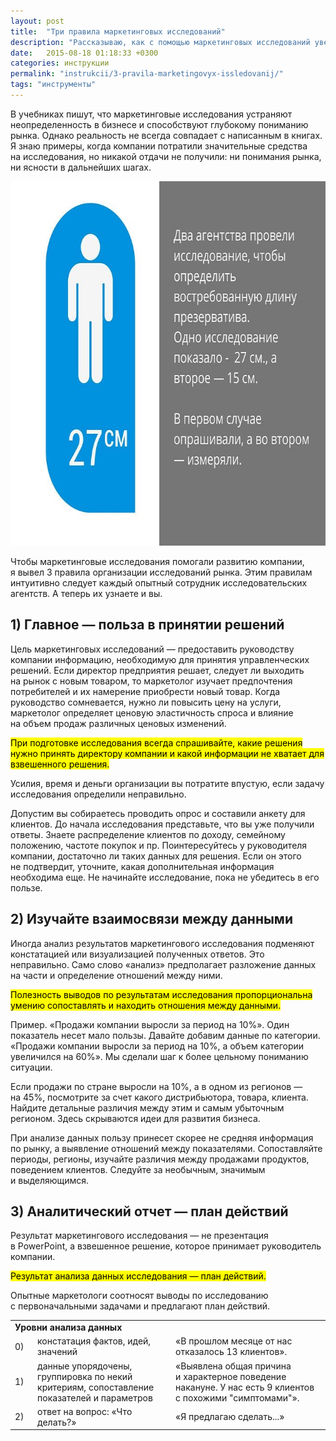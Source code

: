```yaml
---
layout: post
title:  "Три правила маркетинговых исследований"
description: "Рассказываю, как с помощью маркетинговых исследований увеличить результативность бизнеса в целом"
date:   2015-08-18 01:18:33 +0300
categories: инструкции
permalink: "instrukcii/3-pravila-marketingovyx-issledovanij/"
tags: "инструменты"
---
```


<p>В&nbsp;учебниках пишут, что маркетинговые исследования устраняют неопределенность в&nbsp;бизнесе и&nbsp;способствуют глубокому пониманию рынка. Однако реальность не&nbsp;всегда совпадает с&nbsp;написанным в&nbsp;книгах. Я&nbsp;знаю примеры, когда компании потратили значительные средства на&nbsp;исследования, но&nbsp;никакой отдачи не&nbsp;получили: ни&nbsp;понимания рынка, ни&nbsp;ясности в&nbsp;дальнейших шагах.</p> 
<!--more-->
<p><img src="/images/research1.jpg" alt="Польза исследований" width="695" height="583" class="img-shadow"/></p>

<p>Чтобы маркетинговые исследования помогали развитию компании, я&nbsp;вывел 3&nbsp;правила организации исследований рынка. Этим правилам интуитивно следует каждый опытный сотрудник исследовательских агентств. А&nbsp;теперь их&nbsp;узнаете и&nbsp;вы.

<h2>1) Главное&nbsp;— польза в&nbsp;принятии решений</h2>
<p>Цель маркетинговых исследований&nbsp;— предоставить руководству компании информацию, необходимую для принятия управленческих решений. Если директор предприятия решает, следует&nbsp;ли выходить на&nbsp;рынок с&nbsp;новым товаром, то&nbsp;маркетолог изучает предпочтения потребителей и&nbsp;их&nbsp;намерение приобрести новый товар. Когда руководство сомневается, нужно&nbsp;ли повысить цену на&nbsp;услуги, маркетолог определяет ценовую эластичность спроса и&nbsp;влияние на&nbsp;объем продаж различных ценовых изменений.</p>
<p><mark>При подготовке исследования всегда спрашивайте, какие решения нужно принять директору компании и&nbsp;какой информации не&nbsp;хватает для взвешенного решения.</mark></p>
<p>Усилия, время и&nbsp;деньги организации вы&nbsp;потратите впустую, если задачу исследования определили неправильно.</p>
<p>Допустим вы&nbsp;собираетесь проводить опрос и&nbsp;составили анкету для клиентов. До&nbsp;начала исследования представьте, что вы&nbsp;уже получили ответы. Знаете распределение клиентов по&nbsp;доходу, семейному положению, частоте покупок и&nbsp;пр. Поинтересуйтесь у&nbsp;руководителя компании, достаточно&nbsp;ли таких данных для решения. Если он&nbsp;этого не&nbsp;подтвердит, уточните, какая дополнительная информация необходима еще. Не&nbsp;начинайте исследование, пока не&nbsp;убедитесь в&nbsp;его пользе.</p>
<h2>2) Изучайте взаимосвязи между данными</h2>
<p>Иногда анализ результатов маркетингового исследования подменяют констатацией или визуализацией полученных ответов. Это неправильно. Само слово «анализ» предполагает разложение данных на&nbsp;части и&nbsp;определение отношений между ними.</p>

<p><mark>Полезность выводов по&nbsp;результатам исследования пропорциональна умению сопоставлять и&nbsp;находить отношения между данными.</mark></p>
<p>Пример. «Продажи компании выросли за&nbsp;период на&nbsp;10%». Один показатель несет мало пользы. Давайте добавим данные по&nbsp;категории. «Продажи компании выросли за&nbsp;период на&nbsp;10%, а&nbsp;объем категории увеличился на&nbsp;60%». Мы&nbsp;сделали шаг к&nbsp;более цельному пониманию ситуации.</p>
<p>Если продажи по&nbsp;стране выросли на&nbsp;10%, а&nbsp;в&nbsp;одном из&nbsp;регионов&nbsp;— на&nbsp;45%, посмотрите за&nbsp;счет какого дистрибьютора, товара, клиента. Найдите детальные различия между этим и&nbsp;самым убыточным регионом. Здесь скрываются идеи для развития бизнеса.</p>
<p>При анализе данных пользу принесет скорее не&nbsp;средняя информация по&nbsp;рынку, а&nbsp;выявление отношений между показателями. Сопоставляйте периоды, регионы, изучайте различия между продажами продуктов, поведением клиентов. Следуйте за&nbsp;необычным, значимым и&nbsp;выделяющимся.</p>
<h2>3) Аналитический отчет&nbsp;— план действий</h2>
<p>Результат маркетингового исследования&nbsp;— не&nbsp;презентация в&nbsp;PowerPoint, а&nbsp;взвешенное решение, которое принимает руководитель компании.</p>

<p><mark>Результат анализа данных исследования&nbsp;— план действий.</mark></p>
<p>Опытные маркетологи соотносят выводы по&nbsp;исследованию с&nbsp;первоначальными задачами и&nbsp;предлагают план действий.</p>
<div class="address">
<table> 
	
<tr> 
			<td colspan="3" class="a_c"><strong>Уровни анализа данных</strong></td>
 		</tr>
		<tr> 
			<td>0)&nbsp;&nbsp; </td>
			<td>констатация фактов, идей, значений </td>
			<td>«В&nbsp;прошлом месяце от&nbsp;нас отказалось 13&nbsp;клиентов».</td>
 		</tr>
		<tr> 
			<td>1)&nbsp;&nbsp; </td>
			<td>данные упорядочены, группировка по&nbsp;некий критериям, сопоставление показателей и&nbsp;параметров </td>
			<td>«Выявлена общая причина и&nbsp;характерное поведение накануне. У&nbsp;нас есть 9&nbsp;клиентов с&nbsp;похожими "симптомами"».</td>
 		</tr>
		<tr> 
			<td>2)&nbsp;&nbsp;</td>
			<td>ответ на&nbsp;вопрос: «Что делать?» </td>
			<td>«Я&nbsp;предлагаю сделать...»</td>
 		</tr>
 	
 </table>
</div>

